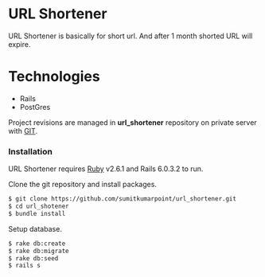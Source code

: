 # URL Shortener

URL Shortener is basically for short url. And after 1 month shorted URL will expire.

# Technologies
  - Rails
  - PostGres  
  
Project revisions are managed in **url_shortener** repository on private server with [GIT]( https://github.com/sumitkumarpoint/url_shortener.git ).

### Installation


URL Shortener requires [Ruby](https://www.ruby-lang.org/en/documentation/installation/) v2.6.1  and Rails 6.0.3.2 to run.


Clone the git repository and install packages.
```sh
$ git clone https://github.com/sumitkumarpoint/url_shortener.git
$ cd url_shotener
$ bundle install
```
Setup database.
```sh
$ rake db:create
$ rake db:migrate
$ rake db:seed
$ rails s
```
